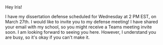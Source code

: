Hey Iris!

I have my dissertation defense scheduled for Wednesday at 2 PM EST, on March 27th. I would like to invite you to my defense meeting! I have shared your email with my school, so you might receive a Teams meeting invite soon. I am looking forward to seeing you here. However, I understand you are busy, so it's okay if you can't make it.

